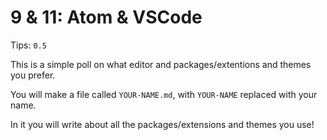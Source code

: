 # 9 & 11: Atom & VSCode

Tips: `0.5`

This is a simple poll on what editor and packages/extentions and themes you prefer.

You will make a file called `YOUR-NAME.md`, with `YOUR-NAME` replaced with your name.

In it you will write about all the packages/extensions and themes you use!
